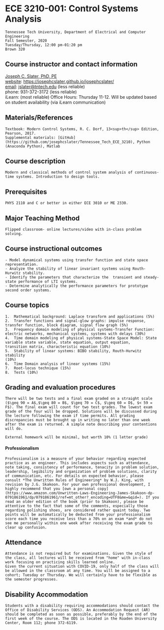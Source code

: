 
<script type="text/javascript" async
  src="https://cdnjs.cloudflare.com/ajax/libs/mathjax/2.7.5/MathJax.js?config=TeX-MML-AM_CHTML">
</script>

#   ECE 3210-001: Control Systems Analysis
    Tennessee Tech University, Department of Electrical and Computer Engineering  
    Fall Semester, 2020  
    Tuesday/Thursday, 12:00 pm-01:20 pm  
    Brown 320  

##  Course instructor and contact information

[Joseph C. Slater, PhD, PE](https://josephcslater.github.io/josephcslater/)  
[website](https://josephcslater.github.io/josephcslater/): https://josephcslater.github.io/josephcslater/  
[email](mailto:jslater@tntech.edu): jslater@tntech.edu (less reliable)  
phone: 931-372-3172 (less reliable)  
iLearn: (most reliable)
Office Hours: Thursday 11-12. Will be updated based on student availability (via iLearn communication)

##  Materials/References
    Textbook: Modern Control Systems, R. C. Dorf, 13<sup>th</sup> Edition, Pearson, 2017.  
    Supplemental materials: [GitHub](https://github.com/josephcslater/Tennessee_Tech_ECE_3210), Python (Anaconda Python), Matlab

##  Course description
    Modern and classical methods of control system analysis of continuous-time systems. Introduction to design tools.

##  Prerequisites
    PHYS 2110 and C or better in either ECE 3010 or ME 2330.

##  Major Teaching Method
    Flipped classroom- online lectures/video with in-class problem solving.

##  Course instructional outcomes
    - Model dynamical systems using transfer function and state space representation.
    - Analyze the stability of linear invariant systems using Routh-Hurwitz stability.
    - Identify the parameters that characterize the  transient and steady-state performance of LTI systems.
    - Determine analytically the performance parameters for prototype second order systems.

##  Course topics

    1.  Mathematical background: Laplace transform and applications (5%)
    2.  Transfer functions and signal-glow graphs: impulse response,
    transfer function, block diagram, signal flow graph (5%)
    3.  Frequency domain modeling of physical systems-Transfer Function:
    electric networks, mechanical systems, systems with delays (30%)
    4.  Time domain modeling of physical systems-State Space Model: State
    variable state variable, state equation, output equation,
    transition matrix, characteristic equation (10%)
    5.  Stability of linear systems: BIBO stability, Routh-Hurwitz stability
    (10%)
    6.  Time Domain analysis of linear systems (15%)
    7.  Root-locus technique (15%)
    8.  Tests (10%)

## Grading and evaluation procedures
    There will be two tests and a final exam graded on a straight scale ($\geq 90 = A$,$\geq 80 = B$, $\geq 70 = C$, $\geq 60 = D$, $< 59 = F$). The final exam will count for two test grades. The lowest exam grade of the four will be dropped. Solutions will be discussed during the lecture following the exam if time permits. All grading discrepancies must be brought up in writing no later than one week after the exam is returned. A simple note describing your contentions will do.

    External homework will be minimal, but worth 10% (1 letter grade)

#### Professionalism
    Professionalism is a measure of your behavior regarding expected practice as an engineer. This includes aspects such as attendance, note taking, consistency of performance, tenacity in problem solution, leadership, legibility and organization of problem solutions, clarity of communication, etc. For details on expected behavior, please consult *The Unwritten Rules of Engineering* by W.J. King, with revision by J.G. Skakoon. For your own professional development, I highly recommend that you [own a personal copy](https://www.amazon.com/Unwritten-Laws-Engineering-James-Skakoon-dp-0791861961/dp/0791861961/ref=mt_other?_encoding=UTF8&me=&qid=). If you read an older edition of the book (prior to Skakoon), please be attentive to the fact that some of the comments, especially those regarding polishing shoes, are considered rather quaint today. Two points will be automatically be deducted from your professionalism score each time you receive less than a 70% on an exam *and* do not see me personally within one week after receiving the exam grade to clear up confusion.

##  Attendance
    Attendance is not required but for examinations. Given the style of the class, all lectures will be received from "home" with in-class work focusing on practicing skills learned online.
    Given the current situation with COVID-19, only half of the class will be allowed in the classroom at any time. You will be assigned to a cohort; Tuesday or Thursday. We will certainly have to be flexible as the semester progresses.

##  Disability Accommodation
    Students with a disability requiring accommodations should contact the Office of Disability Services (ODS). An Accommodation Request (AR) should be completed as soon as possible, preferably by the end of the first week of the course. The ODS is located in the Roaden University Center, Room 112; phone 372-6119.
